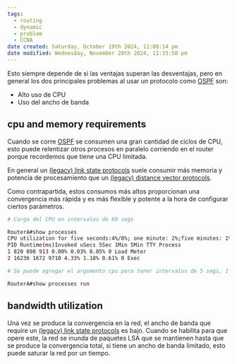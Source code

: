 ```yaml
---
tags:
  - routing
  - dynamic
  - problem
  - CCNA
date created: Saturday, October 19th 2024, 11:08:14 pm
date modified: Wednesday, November 20th 2024, 11:33:50 pm
---
```


Esto siempre depende de si las ventajas superan las desventajas, pero en general los dos principales problemas al usar un protocolo como [OSPF](../OSPF/OSPF.md) son:
- Alto uso de CPU
- Uso del ancho de banda

## cpu and memory requirements
Cuando se corre [OSPF](../OSPF/OSPF.md) se consumen una gran cantidad de ciclos de CPU, esto puede relentizar otros procesos en paralelo corriendo en el router porque recordemos que tiene una CPU limitada. 

En general un [(legacy) link state protocols]((legacy)%20link%20state%20protocols.md) suele consumir más memoria y potencia de procesamiento que un [(legacy) distance vector protocols]((legacy)%20distance%20vector%20protocols.md).

Como contrapartida, estos consumos más altos proporcionan una convergencia más rápida y es más flexible y potente a la hora de configurar ciertos parámetros. 

``` bash
# Carga del CPU en intervalos de 60 segs

RouterA#show processes
CPU utilization for five seconds:4%/0%; one minute: 2%;five minutes: 1%
PID Runtime(ms)Invoked uSecs 5Sec 1Min 5Min TTY Process
1 820 898 913 0.00% 0.03% 0.05% 0 Load Meter
2 16236 1672 9710 4.33% 1.18% 0.61% 0 Exec

# Se puede agregar el argumento cpu para tener intervalos de 5 segs, 1 min y 5 mins 

RouterA#show processes run
```

## bandwidth utilization 
Una vez se produce la convergencia en la red, el ancho de banda que require un [(legacy) link state protocols]((legacy)%20link%20state%20protocols.md) es bajo. Cuando se habilita para que opere este, la red se inunda de paquetes LSA que se mantienen hasta que se produce la convergencia total, si tiene un ancho de banda limitado, esto puede saturar la red por un tiempo.